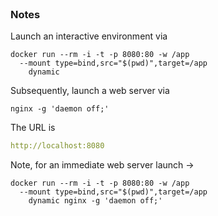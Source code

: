 
<br>

### Notes

Launch an interactive environment via

```shell
docker run --rm -i -t -p 8080:80 -w /app 
  --mount type=bind,src="$(pwd)",target=/app 
    dynamic
```

Subsequently, launch a web server via

```shell
nginx -g 'daemon off;'
```

The URL is 

```yaml
http://localhost:8080
```

Note, for an immediate web server launch $\rightarrow$

```shell
docker run --rm -i -t -p 8080:80 -w /app 
  --mount type=bind,src="$(pwd)",target=/app 
    dynamic nginx -g 'daemon off;'
```



<br>
<br>

<br>
<br>

<br>
<br>

<br>
<br>